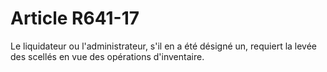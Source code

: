 # Article R641-17

Le liquidateur ou l'administrateur, s'il en a été désigné un, requiert la levée des scellés en vue des opérations d'inventaire.
